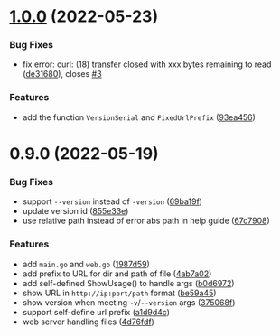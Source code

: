 # [1.0.0](https://github.com/duruyao/goshare/compare/v0.9.0...v1.0.0) (2022-05-23)


### Bug Fixes

* fix error: curl: (18) transfer closed with xxx bytes remaining to read ([de31680](https://github.com/duruyao/goshare/commit/de31680cf5efdf6dadeb8d2ef301188379acb2a9)), closes [#3](https://github.com/duruyao/goshare/issues/3)


### Features

* add the function `VersionSerial` and `FixedUrlPrefix` ([93ea456](https://github.com/duruyao/goshare/commit/93ea456fc5f30584da2d8589e8bbe5fe03e0c165))



# 0.9.0 (2022-05-19)


### Bug Fixes

* support `--version` instead of `-version` ([69ba19f](https://github.com/duruyao/goshare/commit/69ba19f393db697e8e583d9142867fe1218e65c5))
* update version id ([855e33e](https://github.com/duruyao/goshare/commit/855e33e52f5255c5f4e4eee7cb0eac57afad29b5))
* use relative path instead of error abs path in help guide ([67c7908](https://github.com/duruyao/goshare/commit/67c79083ae6d2bfd607deac7cbe72aa32864cef4))


### Features

* add `main.go` and `web.go` ([1987d59](https://github.com/duruyao/goshare/commit/1987d59193b869b0d0265ff8529cd5e3ea391079))
* add prefix to URL for dir and path of file ([4ab7a02](https://github.com/duruyao/goshare/commit/4ab7a023d349243759398a947b833a842dd40800))
* add self-defined ShowUsage() to handle args ([b0d6972](https://github.com/duruyao/goshare/commit/b0d697243ad8a95134aef75337475940119317d8))
* show URL in `http://ip:port/path` format ([be59a45](https://github.com/duruyao/goshare/commit/be59a455a0f440842f4aec0edb1afa8f777d7a5d))
* show version when meeting `-v`/`--version` args ([375068f](https://github.com/duruyao/goshare/commit/375068f8274d84487c3c42acc1ff1419c1fc9800))
* support self-define url prefix ([a1d9d4c](https://github.com/duruyao/goshare/commit/a1d9d4c1a86bba4be8e22676d9c40e5dce2333a4))
* web server handling files ([4d76fdf](https://github.com/duruyao/goshare/commit/4d76fdf05583d2ad7c05e578ab5bea381f71344c))



